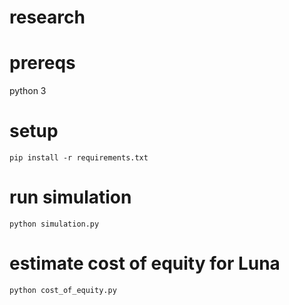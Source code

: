 # research

# prereqs
python 3

# setup
```
pip install -r requirements.txt
```

# run simulation
```
python simulation.py
```

# estimate cost of equity for Luna
```
python cost_of_equity.py
```
